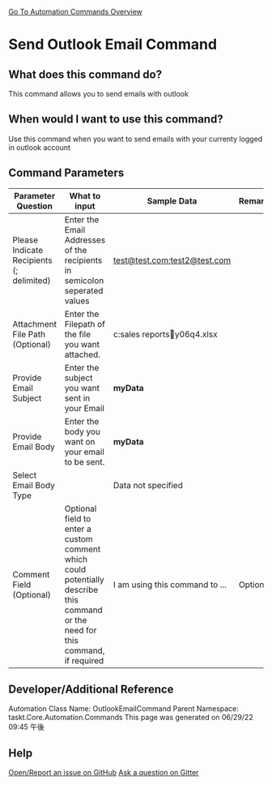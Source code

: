 <!--TITLE: Send Outlook Email Command -->
<!-- SUBTITLE: a command in the Outlook Commands group. -->
[Go To Automation Commands Overview](/automation-commands.md)


# Send Outlook Email Command


## What does this command do?
This command allows you to send emails with outlook


## When would I want to use this command?
Use this command when you want to send emails with your currenty logged in outlook account


## Command Parameters
| Parameter Question   	| What to input  	|  Sample Data 	| Remarks  	|
| ---                    | ---               | ---           | ---       |
|Please Indicate Recipients (; delimited)|Enter the Email Addresses of the recipients in semicolon seperated values|test@test.com;test2@test.com||
|Attachment File Path (Optional)|Enter the Filepath of the file you want attached.|c:sales reportsy06q4.xlsx||
|Provide Email Subject|Enter the subject you want sent in your Email|**myData**||
|Provide Email Body|Enter the body you want on your email to be sent.|**myData**||
|Select Email Body Type||Data not specified||
|Comment Field (Optional)|Optional field to enter a custom comment which could potentially describe this command or the need for this command, if required|I am using this command to ...|Optional|














## Developer/Additional Reference
Automation Class Name: OutlookEmailCommand
Parent Namespace: taskt.Core.Automation.Commands
This page was generated on 06/29/22 09:45 午後


## Help
[Open/Report an issue on GitHub](https://github.com/saucepleez/taskt/issues/new)
[Ask a question on Gitter](https://gitter.im/taskt-rpa/Lobby)
